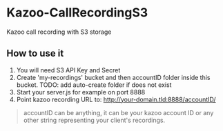 Kazoo-CallRecordingS3
=====================

Kazoo call recording with S3 storage

How to use it
-------------
1. You will need S3 API Key and Secret
2. Create 'my-recordings' bucket and then accountID folder inside this bucket. TODO: add auto-create folder if does not exist
3. Start your server.js for example on port 8888
4. Point kazoo recording URL to: http://your-domain.tld:8888/accountID/ 

> accountID can be anything, it can be your kazoo account ID or any other string representing your client's recordings.
